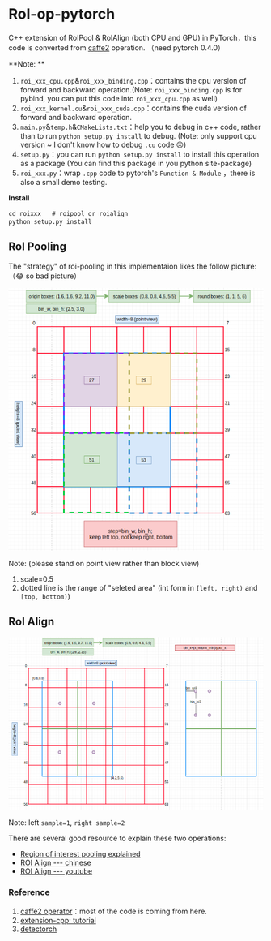 # RoI-op-pytorch
C++ extension of RoIPool & RoIAlign (both CPU and GPU) in PyTorch，this code is converted from [caffe2](https://github.com/pytorch/pytorch/tree/master/caffe2/operators) operation. （need pytorch 0.4.0）

**Note: **

1. `roi_xxx_cpu.cpp`&`roi_xxx_binding.cpp`：contains the cpu version of forward and backward operation.(Note: `roi_xxx_binding.cpp` is for pybind, you can put this code into `roi_xxx_cpu.cpp` as well) 
2. `roi_xxx_kernel.cu`&`roi_xxx_cuda.cpp`：contains the cuda version of forward and backward operation.
3. `main.py`&`temp.h`&`CMakeLists.txt`：help you to debug in c++ code, rather than to run `python setup.py install` to debug. (Note: only support cpu version ~ I don't know how to debug `.cu` code :persevere:)
4. `setup.py`：you can run `python setup.py install` to install this operation as a package (You can find this package in you python site-package)
5. `roi_xxx.py`：wrap `.cpp` code to pytorch's `Function & Module` ，there is also a small demo testing.

**Install**

```shell
cd roixxx   # roipool or roialign
python setup.py install
```

## RoI Pooling

The "strategy" of roi-pooling in this implementaion likes the follow picture:（:joy: so bad picture）

![oi_poo](png/roi_pool.png)

Note:  (please stand on point view rather than block view)

1. scale=0.5  
2. dotted line is the range of "seleted area" (int form in `[left, right)` and `[top, bottom)`)

## RoI Align

![oialig](png/roialign.png)

Note: left `sample=1`, `right sample=2`



There are several good resource to explain these two operations:

- [Region of interest pooling explained](https://blog.deepsense.ai/region-of-interest-pooling-explained/)
- [ROI Align --- chinese](http://blog.leanote.com/post/afanti.deng@gmail.com/b5f4f526490b)
- [ROI Align --- youtube](https://www.youtube.com/watch?v=XGi-Mz3do2s)

### Reference

1. [caffe2 operator](https://github.com/pytorch/pytorch/tree/a2a28c0ef1d9a433972fe72fa5b0b9b850ccfcaf/caffe2/operators)：most of the code is coming from here.
2. [extension-cpp: tutorial](https://github.com/pytorch/extension-cpp)
3. [detectorch](https://github.com/ignacio-rocco/detectorch)

